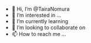 - 👋 Hi, I’m @TairaNomura 
- 👀 I’m interested in ... 
- 🌱 I’m currently learning 
- 💞️ I’m looking to collaborate on  
- 📫 How to reach me ...

<!---
TairaNomura/TairaNomura is a ✨ special ✨ repository because its `README.md` (this file) appears on your GitHub profile.
You can click the Preview link to take a look at your changes.
--->
